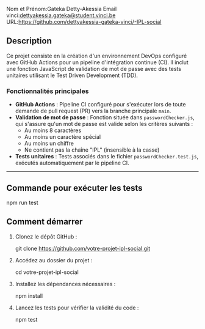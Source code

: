 Nom et Prénom:Gateka Detty-Akessia
Email vinci:dettyakessia.gateka@student.vinci.be
URL:https://github.com/dettyakessia-gateka-vinci/-IPL-social


## Description

Ce projet consiste en la création d'un environnement DevOps configuré avec GitHub Actions pour un pipeline d'intégration continue (CI). Il inclut une fonction JavaScript de validation de mot de passe avec des tests unitaires utilisant le Test Driven Development (TDD). 

### Fonctionnalités principales

- **GitHub Actions** : Pipeline CI configuré pour s'exécuter lors de toute demande de pull request (PR) vers la branche principale `main`.
- **Validation de mot de passe** : Fonction située dans `passwordChecker.js`, qui s'assure qu'un mot de passe est valide selon les critères suivants :
  - Au moins 8 caractères
  - Au moins un caractère spécial
  - Au moins un chiffre
  - Ne contient pas la chaîne "IPL" (insensible à la casse)
- **Tests unitaires** : Tests associés dans le fichier `passwordChecker.test.js`, exécutés automatiquement par le pipeline CI.

---

## Commande pour exécuter les tests

npm run test


## Comment démarrer

1. Clonez le dépôt GitHub :
  
   git clone https://github.com/votre-projet-ipl-social.git

2. Accédez au dossier du projet :
  
   cd votre-projet-ipl-social
 

3. Installez les dépendances nécessaires :
 
   npm install
  

4. Lancez les tests pour vérifier la validité du code :

   npm test
